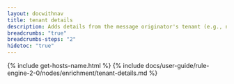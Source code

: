 ```yaml
---
layout: docwithnav
title: tenant details
description: Adds details from the message originator's tenant (e.g., name, email, country) to either the message data or the message metadata.
breadcrumbs: "true"
breadcrumbs-steps: "2"
hidetoc: "true"
---
```


{% include get-hosts-name.html %}
{% include docs/user-guide/rule-engine-2-0/nodes/enrichment/tenant-details.md %}
